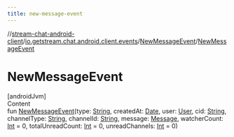 ```yaml
---
title: new-message-event
---
```

//[stream-chat-android-client](../../../index.md)/[io.getstream.chat.android.client.events](../index.md)/[NewMessageEvent](index.md)/[NewMessageEvent](NewMessageEvent.md)



# NewMessageEvent  
[androidJvm]  
Content  
fun [NewMessageEvent](NewMessageEvent.md)(type: [String](https://kotlinlang.org/api/latest/jvm/stdlib/kotlin/-string/index.html), createdAt: [Date](https://developer.android.com/reference/kotlin/java/util/Date.html), user: [User](../../io.getstream.chat.android.client.models/User/index.md), cid: [String](https://kotlinlang.org/api/latest/jvm/stdlib/kotlin/-string/index.html), channelType: [String](https://kotlinlang.org/api/latest/jvm/stdlib/kotlin/-string/index.html), channelId: [String](https://kotlinlang.org/api/latest/jvm/stdlib/kotlin/-string/index.html), message: [Message](../../io.getstream.chat.android.client.models/Message/index.md), watcherCount: [Int](https://kotlinlang.org/api/latest/jvm/stdlib/kotlin/-int/index.html) = 0, totalUnreadCount: [Int](https://kotlinlang.org/api/latest/jvm/stdlib/kotlin/-int/index.html) = 0, unreadChannels: [Int](https://kotlinlang.org/api/latest/jvm/stdlib/kotlin/-int/index.html) = 0)  



